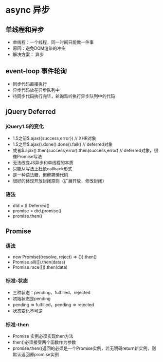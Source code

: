 # async 异步

## 单线程和异步
* 单线程：一个线程，同一时间只能做一件事
* 原因：避免DOM渲染的冲突
* 解决方案： 异步

## event-loop 事件轮询
* 同步代码直接执行
* 异步代码放在异步队列中
* 待同步代码执行完毕，轮询监听执行异步队列中的代码

## jQuery Deferred

### jQuery1.5的变化
* 1.5之前$.ajax({success,error})  // XHR对象
* 1.5之后$.ajax().done().done().fail()  // deferred对象
* 或者$.ajax().then(success,error).then(success,error)  // deferred对象，很像Promise写法
* 无法改变JS异步和单线程的本质
* 只能从写法上杜绝callback形式
* 是一种语法糖，但解耦懒代码
* 很好的体现开放封闭原则（扩展开放，修改封闭）

### 语法
* dtd = $.Deferred()
* promise = dtd.promise()
* promise.then()

## Promise

### 语法
* new Promise((resolve, reject) => {}).then()
* Promise.all([]).then(datas)
* Promise.race([]).then(data)

### 标准-状态
* 三种状态：pending、fulfilled、rejected
* 初始状态是pending
* pending => fulfilled，pending => rejected
* 状态变化不可逆

### 标准-then
* Promise 实例必须实现then方法
* then()必须接受两个函数作为参数
* promise.then()返回的必须是一个Promise实例，若无明码return新实例，则默认返回原promise实例